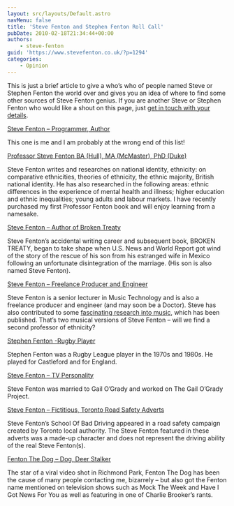 ```yaml
---
layout: src/layouts/Default.astro
navMenu: false
title: 'Steve Fenton and Stephen Fenton Roll Call'
pubDate: 2010-02-18T21:34:44+00:00
authors:
    - steve-fenton
guid: 'https://www.stevefenton.co.uk/?p=1294'
categories:
    - Opinion
---
```


This is just a brief article to give a who’s who of people named Steve or Stephen Fenton the world over and gives you an idea of where to find some other sources of Steve Fenton genius. If you are another Steve or Stephen Fenton who would like a shout on this page, just [get in touch with your details](/contact/).

[Steve Fenton – Programmer, Author](http://www.stevefenton.co.uk/)

This one is me and I am probably at the wrong end of this list!

[Professor Steve Fenton BA (Hull), MA (McMaster), PhD (Duke)](http://www.bristol.ac.uk/spais/people/person/steve-s-fenton/)

Steve Fenton writes and researches on national identity, ethnicity: on comparative ethnicities, theories of ethnicity, the ethnic majority, British national identity. He has also researched in the following areas: ethnic differences in the experience of mental health and illness; higher education and ethnic inequalities; young adults and labour markets. I have recently purchased my first Professor Fenton book and will enjoy learning from a namesake.

[Steve Fenton – Author of Broken Treaty](http://brokentreaty.info/)

Steve Fenton’s accidental writing career and subsequent book, BROKEN TREATY, began to take shape when U.S. News and World Report got wind of the story of the rescue of his son from his estranged wife in Mexico following an unfortunate disintegration of the marriage. (His son is also named Steve Fenton).

[Steve Fenton – Freelance Producer and Engineer](https://www.linkedin.com/in/steven-fenton-67bb5013/)

Steve Fenton is a senior lecturer in Music Technology and is also a freelance producer and engineer (and may soon be a Doctor). Steve has also contributed to some [fascinating research into music](https://research.hud.ac.uk/ourstaff/profile/index.php?staffid=851), which has been published. That’s two musical versions of Steve Fenton – will we find a second professor of ethnicity?

[Stephen Fenton -Rugby Player](http://en.wikipedia.org/wiki/Stephen_Fenton_%28rugby_league%29)

Stephen Fenton was a Rugby League player in the 1970s and 1980s. He played for Castleford and for England.

[Steve Fenton – TV Personality](http://www.imdb.com/name/nm0272087/bio)

Steve Fenton was married to Gail O’Grady and worked on The Gail O’Grady Project.

[Steve Fenton – Fictitious, Toronto Road Safety Adverts](http://www.blogto.com/city/2006/09/city_gets_a_sense_of_humour_with_steve_fenton/)

Steve Fenton’s School Of Bad Driving appeared in a road safety campaign created by Toronto local authority. The Steve Fenton featured in these adverts was a made-up character and does not represent the driving ability of the real Steve Fenton(s).

[Fenton The Dog – Dog, Deer Stalker  ](http://www.youtube.com/watch?v=3GRSbr0EYYU)

The star of a viral video shot in Richmond Park, Fenton The Dog has been the cause of many people contacting me, bizarrely – but also got the Fenton name mentioned on television shows such as Mock The Week and Have I Got News For You as well as featuring in one of Charlie Brooker’s rants.